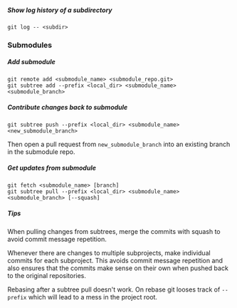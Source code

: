 ##### Show log history of a subdirectory

    git log -- <subdir>


### Submodules

##### Add submodule

    git remote add <submodule_name> <submodule_repo.git>
    git subtree add --prefix <local_dir> <submodule_name> <submodule_branch>

##### Contribute changes back to submodule

    git subtree push --prefix <local_dir> <submodule_name> <new_submodule_branch>

Then open a pull request from `new_submodule_branch` into an existing branch in the submodule repo.

##### Get updates from submodule

    git fetch <submodule_name> [branch]
    git subtree pull --prefix <local_dir> <submodule_name> <submodule_branch> [--squash]

##### Tips

When pulling changes from subtrees, merge the commits with squash to avoid commit message repetition.

Whenever there are changes to multiple subprojects, make individual commits for each subproject.
This avoids commit message repetition and also ensures that the commits make sense on their own
when pushed back to the original repositories.

Rebasing after a subtree pull doesn't work. On rebase git looses track of `--prefix` which will lead
to a mess in the project root.
